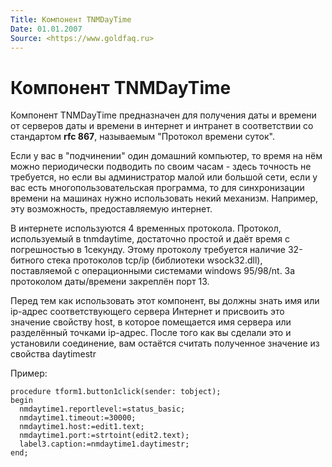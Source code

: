```yaml
---
Title: Компонент TNMDayTime
Date: 01.01.2007
Source: <https://www.goldfaq.ru>
---
```



Компонент TNMDayTime
====================


Компонент TNMDayTime предназначен для получения даты и времени от серверов
даты и времени в интернет и интранет в соответствии со стандартом **rfc 867**,
называемым "Протокол времени суток".

Если у вас в "подчинении" один домашний компьютер, то время на нём
можно периодически подводить по своим часам - здесь точность не
требуется, но если вы администратор малой или большой сети, если у вас
есть многопользовательская программа, то для синхронизации времени на
машинах нужно использовать некий механизм. Например, эту возможность,
предоставляемую интернет.

В интернете используются 4 временных протокола. Протокол, используемый в
tnmdaytime, достаточно простой и даёт время с погрешностью в 1секунду.
Этому протоколу требуется наличие 32-битного стека протоколов tcp/ip
(библиотеки wsock32.dll), поставляемой с операционными системами windows
95/98/nt. За протоколом даты/времени закреплён порт 13.

Перед тем как использовать этот компонент, вы должны знать имя или
ip-адрес соответствующего сервера Интернет и присвоить это значение
свойству host, в которое помещается имя сервера или разделённый точками
ip-адрес. После того как вы сделали это и установили соединение, вам
остаётся считать полученное значение из свойства daytimestr

Пример:

    procedure tform1.button1click(sender: tobject);
    begin
      nmdaytime1.reportlevel:=status_basic;
      nmdaytime1.timeout:=30000;
      nmdaytime1.host:=edit1.text;
      nmdaytime1.port:=strtoint(edit2.text);
      label3.caption:=nmdaytime1.daytimestr;
    end;

